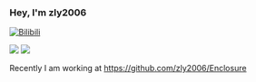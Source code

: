 ### Hey, I'm zly2006

[![Bilibili](https://img.shields.io/badge/dynamic/json?url=https%3A%2F%2Fapi.bilibili.com%2Fx%2Frelation%2Fstat%3Fvmid%3D1545239761&query=data.follower&suffix=%20followers&label=Bilibili&link=https%3A%2F%2Fspace.bilibili.com%2F1545239761)](https://space.bilibili.com/1545239761)

![](http://github-profile-summary-cards.vercel.app/api/cards/most-commit-language?username=zly2006&theme=github)
![](http://github-profile-summary-cards.vercel.app/api/cards/stats?username=zly2006&theme=github)

Recently I am working at <https://github.com/zly2006/Enclosure>
